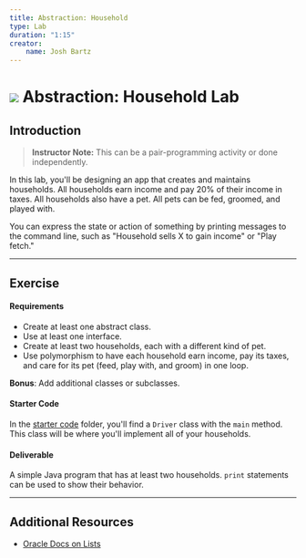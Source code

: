 ```yaml
---
title: Abstraction: Household
type: Lab
duration: "1:15"
creator:
    name: Josh Bartz
---
```


# ![](https://ga-dash.s3.amazonaws.com/production/assets/logo-9f88ae6c9c3871690e33280fcf557f33.png) Abstraction: Household Lab

## Introduction

> **Instructor Note:** This can be a pair-programming activity or done independently.

In this lab, you'll be designing an app that creates and maintains households. All households earn income and pay 20% of their income in taxes. All households also have a pet. All pets can be fed, groomed, and played with.

You can express the state or action of something by printing messages to the command line, such as "Household sells X to gain income" or "Play fetch."

----

## Exercise

#### Requirements

- Create at least one abstract class.
- Use at least one interface.
- Create at least two households, each with a different kind of pet.
- Use polymorphism to have each household earn income, pay its taxes, and care for its pet (feed, play with, and groom) in one loop.

**Bonus**: Add additional classes or subclasses.

#### Starter Code

In the [starter code](starter-code) folder, you'll find a `Driver` class with the `main` method. This class will be where you'll implement all of your households.

#### Deliverable

A simple Java program that has at least two households. `print` statements can be used to show their behavior.

---

## Additional Resources

- [Oracle Docs on Lists](https://docs.oracle.com/javase/8/docs/api/java/util/List.html)
